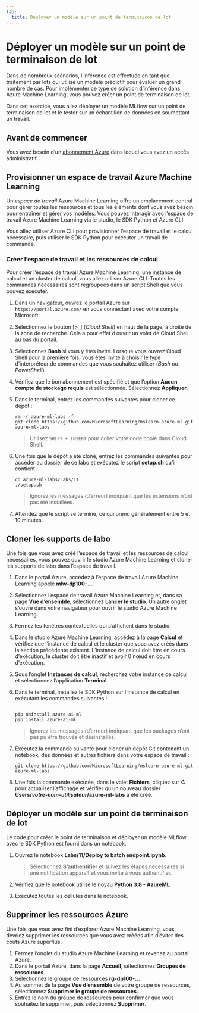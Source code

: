```yaml
---
lab:
  title: Déployer un modèle sur un point de terminaison de lot
---
```


# Déployer un modèle sur un point de terminaison de lot

Dans de nombreux scénarios, l’inférence est effectuée en tant que traitement par lots qui utilise un modèle prédictif pour évaluer un grand nombre de cas. Pour implémenter ce type de solution d’inférence dans Azure Machine Learning, vous pouvez créer un point de terminaison de lot.

Dans cet exercice, vous allez déployer un modèle MLflow sur un point de terminaison de lot et le tester sur un échantillon de données en soumettant un travail.

## Avant de commencer

Vous avez besoin d’un [abonnement Azure](https://azure.microsoft.com/free?azure-portal=true) dans lequel vous avez un accès administratif.

## Provisionner un espace de travail Azure Machine Learning

Un *espace de travail* Azure Machine Learning offre un emplacement central pour gérer toutes les ressources et tous les éléments dont vous avez besoin pour entraîner et gérer vos modèles. Vous pouvez interagir avec l’espace de travail Azure Machine Learning via le studio, le SDK Python et Azure CLI.

Vous allez utiliser Azure CLI pour provisionner l’espace de travail et le calcul nécessaire, puis utiliser le SDK Python pour exécuter un travail de commande.

### Créer l’espace de travail et les ressources de calcul

Pour créer l’espace de travail Azure Machine Learning, une instance de calcul et un cluster de calcul, vous allez utiliser Azure CLI. Toutes les commandes nécessaires sont regroupées dans un script Shell que vous pouvez exécuter.

1. Dans un navigateur, ouvrez le portail Azure sur `https://portal.azure.com/` en vous connectant avec votre compte Microsoft.
1. Sélectionnez le bouton \[>_] (*Cloud Shell*) en haut de la page, à droite de la zone de recherche. Cela a pour effet d’ouvrir un volet de Cloud Shell au bas du portail.
1. Sélectionnez **Bash** si vous y êtes invité. Lorsque vous ouvrez Cloud Shell pour la première fois, vous êtes invité à choisir le type d’interpréteur de commandes que vous souhaitez utiliser (*Bash* ou *PowerShell*).
1. Vérifiez que le bon abonnement est spécifié et que l’option **Aucun compte de stockage requis** est sélectionnée. Sélectionnez **Appliquer**.
1. Dans le terminal, entrez les commandes suivantes pour cloner ce dépôt :

    ```azurecli
    rm -r azure-ml-labs -f
    git clone https://github.com/MicrosoftLearning/mslearn-azure-ml.git azure-ml-labs
    ```

    > Utilisez `SHIFT + INSERT` pour coller votre code copié dans Cloud Shell. 

1. Une fois que le dépôt a été cloné, entrez les commandes suivantes pour accéder au dossier de ce labo et exécutez le script **setup.sh** qu’il contient :

    ```azurecli
    cd azure-ml-labs/Labs/11
    ./setup.sh
    ```

    > Ignorez les messages (d’erreur) indiquant que les extensions n’ont pas été installées.

1. Attendez que le script se termine, ce qui prend généralement entre 5 et 10 minutes.

## Cloner les supports de labo

Une fois que vous avez créé l’espace de travail et les ressources de calcul nécessaires, vous pouvez ouvrir le studio Azure Machine Learning et cloner les supports de labo dans l’espace de travail.

1. Dans le portail Azure, accédez à l’espace de travail Azure Machine Learning appelé **mlw-dp100-...**.
1. Sélectionnez l’espace de travail Azure Machine Learning et, dans sa page **Vue d’ensemble**, sélectionnez **Lancer le studio**. Un autre onglet s’ouvre dans votre navigateur pour ouvrir le studio Azure Machine Learning.
1. Fermez les fenêtres contextuelles qui s’affichent dans le studio.
1. Dans le studio Azure Machine Learning, accédez à la page **Calcul** et vérifiez que l’instance de calcul et le cluster que vous avez créés dans la section précédente existent. L’instance de calcul doit être en cours d’exécution, le cluster doit être inactif et avoir 0 nœud en cours d’exécution.
1. Sous l’onglet **Instances de calcul**, recherchez votre instance de calcul et sélectionnez l’application **Terminal**.
1. Dans le terminal, installez le SDK Python sur l’instance de calcul en exécutant les commandes suivantes :

    ```

    pip uninstall azure-ai-ml
    pip install azure-ai-ml
    ```

    > Ignorez les messages (d’erreur) indiquant que les packages n’ont pas pu être trouvés et désinstallés.

1. Exécutez la commande suivante pour cloner un dépôt Git contenant un notebook, des données et autres fichiers dans votre espace de travail :

    ```
    git clone https://github.com/MicrosoftLearning/mslearn-azure-ml.git azure-ml-labs
    ```
 
1. Une fois la commande exécutée, dans le volet **Fichiers**, cliquez sur **&#8635;** pour actualiser l’affichage et vérifier qu’un nouveau dossier **Users/*votre-nom-utilisateur*/azure-ml-labs** a été créé.

## Déployer un modèle sur un point de terminaison de lot

Le code pour créer le point de terminaison et déployer un modèle MLflow avec le SDK Python est fourni dans un notebook.

1. Ouvrez le notebook **Labs/11/Deploy to batch endpoint.ipynb**.

    > Sélectionnez **S’authentifier** et suivez les étapes nécessaires si une notification apparaît et vous invite à vous authentifier.

1. Vérifiez que le notebook utilise le noyau **Python 3.8 - AzureML**.
1. Exécutez toutes les cellules dans le notebook.

## Supprimer les ressources Azure

Une fois que vous avez fini d’explorer Azure Machine Learning, vous devriez supprimer les ressources que vous avez créées afin d’éviter des coûts Azure superflus.

1. Fermez l’onglet du studio Azure Machine Learning et revenez au portail Azure.
1. Dans le portail Azure, dans la page **Accueil**, sélectionnez **Groupes de ressources**.
1. Sélectionnez le groupe de ressources **rg-dp100-...**.
1. Au sommet de la page **Vue d’ensemble** de votre groupe de ressources, sélectionnez **Supprimer le groupe de ressources**.
1. Entrez le nom du groupe de ressources pour confirmer que vous souhaitez le supprimer, puis sélectionnez **Supprimer**.
